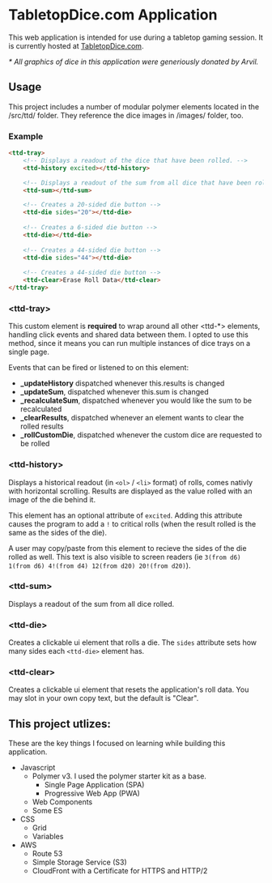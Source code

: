 # TabletopDice.com Application
This web application is intended for use during a tabletop gaming session. It is currently hosted at [TabletopDice.com](https://TabletopDice.com/).

_* All graphics of dice in this application were generiously donated by Arvil._

## Usage
This project includes a number of modular polymer elements located in the /src/ttd/ folder. They reference the dice images in /images/ folder, too.

### Example
```html
<ttd-tray>
	<!-- Displays a readout of the dice that have been rolled. -->
	<ttd-history excited></ttd-history>

	<!-- Displays a readout of the sum from all dice that have been rolled. -->
	<ttd-sum></ttd-sum>

	<!-- Creates a 20-sided die button -->
    <ttd-die sides="20"></ttd-die>
    
    <!-- Creates a 6-sided die button -->
    <ttd-die></ttd-die>
    
    <!-- Creates a 44-sided die button -->
    <ttd-die sides="44"></ttd-die>
    
    <!-- Creates a 44-sided die button -->
    <ttd-clear>Erase Roll Data</ttd-clear>
</ttd-tray>
```
### &lt;ttd-tray&gt;
This custom element is **required** to wrap around all other &lt;ttd-*&gt; elements, handling click events and shared data between them. I opted to use this method, since it means you can run multiple instances of dice trays on a single page.

Events that can be fired or listened to on this element:
* **_updateHistory** dispatched whenever this.results is changed
* **_updateSum**, dispatched whenever this.sum is changed
* **_recalculateSum**, dispatched whenever you would like the sum to be recalculated
* **_clearResults**, dispatched whenever an element wants to clear the rolled results
* **_rollCustomDie**, dispatched whenever the custom dice are requested to be rolled


### &lt;ttd-history&gt;
Displays a historical readout (in `<ol>` / `<li>` format) of rolls, comes nativly with horizontal scrolling. Results are displayed as the value rolled with an image of the die behind it.

This element has an optional attribute of `excited`. Adding this attribute causes the program to add a `!` to critical rolls (when the result rolled is the same as the sides of the die).

A user may copy/paste from this element to recieve the sides of the die rolled as well. This text is also visible to screen readers (ie `3(from d6) 1(from d6) 4!(from d4) 12(from d20) 20!(from d20)`).

### &lt;ttd-sum&gt;
Displays a readout of the sum from all dice rolled.

### &lt;ttd-die&gt;
Creates a clickable ui element that rolls a die. The `sides` attribute sets how many sides each `<ttd-die>` element has.

### &lt;ttd-clear&gt;
Creates a clickable ui element that resets the application's roll data. You may slot in your own copy text, but the default is "Clear".


## This project utlizes:
These are the key things I focused on learning while building this application. 
* Javascript
	* Polymer v3. I used the polymer starter kit as a base.
      * Single Page Application (SPA)
      * Progressive Web App (PWA)
    * Web Components
	* Some ES
* CSS
	* Grid
	* Variables
* AWS 
	* Route 53
    * Simple Storage Service (S3)
    * CloudFront with a Certificate for HTTPS and HTTP/2
